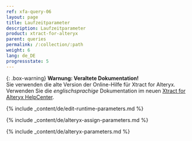 ```yaml
---
ref: xfa-query-06
layout: page
title: Laufzeitparameter
description: Laufzeitparameter
product: xtract-for-alteryx
parent: queries
permalink: /:collection/:path
weight: 6
lang: de_DE
progressstate: 5
---
```


{: .box-warning}
**Warnung: Veraltete Dokumentation!** <br>
Sie verwenden die alte Version der Online-Hilfe für Xtract for Alteryx.<br>
Verwenden Sie die *englischsprachige* Dokumentation im neuen [Xtract for Alteryx HelpCenter](https://helpcenter.theobald-software.com/xtract-for-alteryx/documentation/introduction/).


{% include _content/de/edit-runtime-parameters.md %}

{% include _content/de/alteryx-assign-parameters.md %}

{% include _content/de/alteryx-parameters.md %}